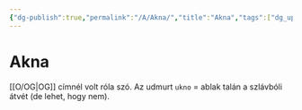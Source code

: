 ```yaml
---
{"dg-publish":true,"permalink":"/A/Akna/","title":"Akna","tags":["dg_uploaded"],"created":"2023-11-06T01:56","updated":"2023-11-06T01:56"}
---
```



# Akna

[[O/OG\|OG]] címnél volt róla szó. Az udmurt `ukno` = ablak talán a szlávbóli átvét (de lehet, hogy nem).  